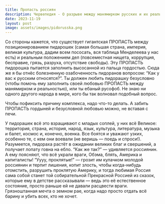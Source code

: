 ```yaml
---
title: Пропасть россиян
description: Червепедия - О разрыве между манямирком русских и их реальностью.
date: 2023-11-19
layout: post
image: assets/images/pidorusska.png
---
```


<p>Со стороны кажется, что существует гигантская ПРОПАСТЬ между позиционированием пидарошек (самая большая страна, империя, великая культура, дадим всем пососать, вся таблица Менделеева у нас есть) и реальным положением дел (повсеместная нищета, коррупция, бесправие, грязь, разруха, отсутствие свободы). Эту ПРОПАСТЬ пидорошка пытается заполнить высосанной из пальца гордостью. Сюда же я бы отнёс болезненную озабоченность пидоранов вопросом: “Как у вас к русским относятся?”. Ты должен любить пидорашку безусловно (чтобы помочь ему заполнить своей любовью ПРОПАСТЬ между манямирком и реальностью), или ты ебаный русофоб. Не знаю ни одного другого народа в мире, кого бы так волновал подобный вопрос.</p>

<p>Чтобы пофиксить причину комплекса, надо что-то делать. А забить ПРОПАСТЬ гордыней и безусловной любовью можно, не вставая с печи.</p>

<p>У пидорашек всё это взращивают с младых соплей, у них всё Великое: территория, страна, история, народ, язык, культура, литература, музыка и балет, космос и, конечно, военка. Все боятся и уважают узких, особенно те, с кем они воевали (не веришь — поедь и спроси!). Разумеется, пидораха растёт в ожидании великих благ и свершений, а получает лопату говна на ебло. “Как же так?” — удивляется россиянин. А ему поясняют, что всё украли враги, Обэма, блять, Америка и капиталисты! “Уууу, проклятые!” — грозит им кулачком молодой россиянин и терпит лишения, копит злость, чтобы когда-нибудь отомстить, разрушить проклятую Америку, и тогда любимая Россия сама собой станет той собирательной Прекрасной Россией из сказок, которые ему в детстве рассказывали — ведь это её естественное состояние, просто раньше ей не давали расцвести враги. Грязноштанная мечта о земном рае, когда надо просто отдать всё барину и убить всех, кто не хочет.</p>